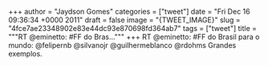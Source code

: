 
+++
author = "Jaydson Gomes"
categories = ["tweet"]
date = "Fri Dec 16 09:36:34 +0000 2011"
draft = false
image = "{TWEET_IMAGE}"
slug = "4fce7ae23348902e83e44dc93e870698fd364ab7"
tags = ["tweet"]
title = """RT @eminetto: #FF do Bras..."""
+++
RT @eminetto: #FF do Brasil para o mundo: @felipernb @silvanojr @guilhermeblanco @rdohms Grandes exemplos.
